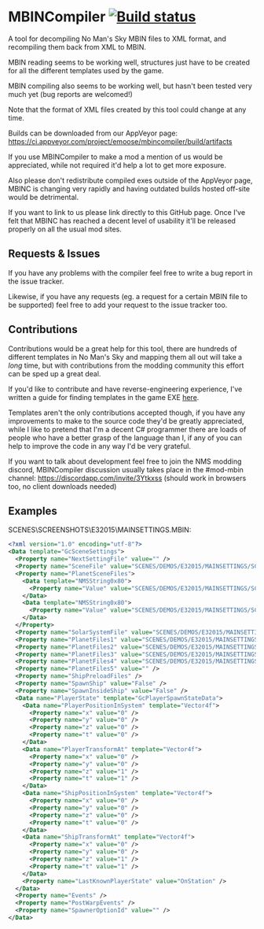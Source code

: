 # MBINCompiler [![Build status](https://ci.appveyor.com/api/projects/status/kivetlncubq7wktl?svg=true)](https://ci.appveyor.com/project/emoose/mbincompiler)

A tool for decompiling No Man's Sky MBIN files to XML format, and recompiling them back from XML to MBIN.

MBIN reading seems to be working well, structures just have to be created for all the different templates used by the game. 

MBIN compiling also seems to be working well, but hasn't been tested very much yet (bug reports are welcomed!)

Note that the format of XML files created by this tool could change at any time.

Builds can be downloaded from our AppVeyor page: https://ci.appveyor.com/project/emoose/mbincompiler/build/artifacts

If you use MBINCompiler to make a mod a mention of us would be appreciated, while not required it'd help a lot to get more exposure.

Also please don't redistribute compiled exes outside of the AppVeyor page, MBINC is changing very rapidly and having outdated builds hosted off-site would be detrimental.

If you want to link to us please link directly to this GitHub page. Once I've felt that MBINC has reached a decent level of usability it'll be released properly on all the usual mod sites.

Requests & Issues
---
If you have any problems with the compiler feel free to write a bug report in the issue tracker.

Likewise, if you have any requests (eg. a request for a certain MBIN file to be supported) feel free to add your request to the issue tracker too.

Contributions
---
Contributions would be a great help for this tool, there are hundreds of different templates in No Man's Sky and mapping them all out will take a *long* time, but with contributions from the modding community this effort can be sped up a great deal.

If you'd like to contribute and have reverse-engineering experience, I've written a guide for finding templates in the game EXE [here](http://pastebin.com/5vdpCHnv).

Templates aren't the only contributions accepted though, if you have any improvements to make to the source code they'd be greatly appreciated, while I like to pretend that I'm a decent C# programmer there are loads of people who have a better grasp of the language than I, if any of you can help to improve the code in any way I'd be very grateful.

If you want to talk about development feel free to join the NMS modding discord, MBINCompiler discussion usually takes place in the #mod-mbin channel: https://discordapp.com/invite/3Ytkxss (should work in browsers too, no client downloads needed)

Examples
---
SCENES\SCREENSHOTS\E32015\MAINSETTINGS.MBIN:

```xml
<?xml version="1.0" encoding="utf-8"?>
<Data template="GcSceneSettings">
  <Property name="NextSettingFile" value="" />
  <Property name="SceneFile" value="SCENES/DEMOS/E32015/MAINSETTINGS/SCENES/SPACE.SCENE.MBIN" />
  <Property name="PlanetSceneFiles">
    <Data template="NMSString0x80">
      <Property name="Value" value="SCENES/DEMOS/E32015/MAINSETTINGS/SCENES/PLANET0.SCENE.MBIN" />
    </Data>
    <Data template="NMSString0x80">
      <Property name="Value" value="SCENES/DEMOS/E32015/MAINSETTINGS/SCENES/PLANET1.SCENE.MBIN" />
    </Data>
  </Property>
  <Property name="SolarSystemFile" value="SCENES/DEMOS/E32015/MAINSETTINGS/SOLARSYSTEMS/SOLARSYSTEM.MBIN" />
  <Property name="PlanetFiles1" value="SCENES/DEMOS/E32015/MAINSETTINGS/PLANETS/SUGAS.MBIN" />
  <Property name="PlanetFiles2" value="SCENES/DEMOS/E32015/MAINSETTINGS/PLANETS/OBEK.MBIN" />
  <Property name="PlanetFiles3" value="SCENES/DEMOS/E32015/MAINSETTINGS/PLANETS/ARMCHAIR.MBIN" />
  <Property name="PlanetFiles4" value="SCENES/DEMOS/E32015/MAINSETTINGS/PLANETS/METYUK.MBIN" />
  <Property name="PlanetFiles5" value="" />
  <Property name="ShipPreloadFiles" />
  <Property name="SpawnShip" value="False" />
  <Property name="SpawnInsideShip" value="False" />
  <Data name="PlayerState" template="GcPlayerSpawnStateData">
    <Data name="PlayerPositionInSystem" template="Vector4f">
      <Property name="x" value="0" />
      <Property name="y" value="0" />
      <Property name="z" value="0" />
      <Property name="t" value="0" />
    </Data>
    <Data name="PlayerTransformAt" template="Vector4f">
      <Property name="x" value="0" />
      <Property name="y" value="0" />
      <Property name="z" value="1" />
      <Property name="t" value="1" />
    </Data>
    <Data name="ShipPositionInSystem" template="Vector4f">
      <Property name="x" value="0" />
      <Property name="y" value="0" />
      <Property name="z" value="0" />
      <Property name="t" value="0" />
    </Data>
    <Data name="ShipTransformAt" template="Vector4f">
      <Property name="x" value="0" />
      <Property name="y" value="0" />
      <Property name="z" value="1" />
      <Property name="t" value="1" />
    </Data>
    <Property name="LastKnownPlayerState" value="OnStation" />
  </Data>
  <Property name="Events" />
  <Property name="PostWarpEvents" />
  <Property name="SpawnerOptionId" value="" />
</Data>
```
